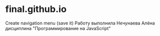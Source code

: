 # final.github.io
Create navigation menu (save it)
Работу выполнила Нечунаева Алёна дисциплина "Программирование на JavaScript" 

